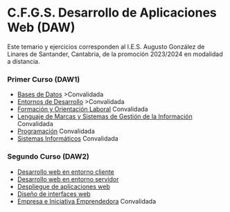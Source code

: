 # C.F.G.S. Desarrollo de Aplicaciones Web (DAW)
Este temario y ejercicios corresponden al I.E.S. Augusto González de Linares de Santander, Cantabria, de la promoción 2023/2024 en modalidad a distancia.

### Primer Curso (DAW1)
* [Bases de Datos](https://github.com/DiegoGlez1992/DAM/tree/main/Bases%20de%20datos) >Convalidada
* [Entornos de Desarrollo](https://github.com/DiegoGlez1992/DAM/tree/main/Entornos%20de%20desarrollo) >Convalidada
* [Formación y Orientación Laboral](https://github.com/DiegoGlez1992/DAM/tree/main/Formaci%C3%B3n%20y%20orientaci%C3%B3n%20laboral) Convalidada
* [Lenguaje de Marcas y Sistemas de Gestión de la Información](https://github.com/DiegoGlez1992/DAM/tree/main/Lenguajes%20de%20marcas%20y%20sistemas%20de%20gesti%C3%B3n%20de%20informaci%C3%B3n) Convalidada
* [Programación](https://github.com/DiegoGlez1992/DAM/tree/main/Programaci%C3%B3n) Convalidada
* [Sistemas Informáticos](https://github.com/DiegoGlez1992/DAM/tree/main/Sistemas%20Inform%C3%A1ticos) Convalidada

### Segundo Curso (DAW2)
* [Desarrollo web en entorno cliente]()
* [Desarrollo web en entorno servidor]()
* [Despliegue de aplicaciones web]()
* [Diseño de interfaces web]()
* [Empresa e Iniciativa Emprendedora](https://github.com/DiegoGlez1992/DAM/tree/main/Empresa%20e%20iniciativa%20emprendedora) Convalidada
